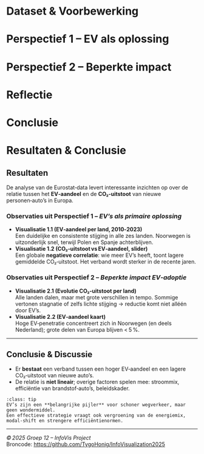 # Dataset & Voorbewerking
# Perspectief 1 – EV als oplossing
# Perspectief 2 – Beperkte impact
# Reflectie
# Conclusie

# Resultaten & Conclusie

## Resultaten

De analyse van de Eurostat‑data levert interessante inzichten op over de relatie tussen het **EV‑aandeel** en de **CO₂‑uitstoot** van nieuwe personen‑auto’s in Europa.

### Observaties uit Perspectief 1 – *EV’s als primaire oplossing*

* **Visualisatie 1.1 (EV‑aandeel per land, 2010‑2023)**  
  Een duidelijke en consistente stijging in alle zes landen. Noorwegen is uitzonderlijk snel, terwijl Polen en Spanje achterblijven.  
* **Visualisatie 1.2 (CO₂‑uitstoot vs EV‑aandeel, slider)**  
  Een globale **negatieve correlatie**: wie meer EV’s heeft, toont lagere gemiddelde CO₂‑uitstoot. Het verband wordt sterker in de recente jaren.

### Observaties uit Perspectief 2 – *Beperkte impact EV‑adoptie*

* **Visualisatie 2.1 (Evolutie CO₂‑uitstoot per land)**  
  Alle landen dalen, maar met grote verschillen in tempo. Sommige vertonen stagnatie of zelfs lichte stijging → reductie komt niet alléén door EV’s.
* **Visualisatie 2.2 (EV‑aandeel kaart)**  
  Hoge EV‑penetratie concentreert zich in Noorwegen (en deels Nederland); grote delen van Europa blijven < 5 %.

---

## Conclusie & Discussie

* Er **bestaat** een verband tussen een hoger EV‑aandeel en een lagere CO₂‑uitstoot van nieuwe auto’s.  
* De relatie is **niet lineair**; overige factoren spelen mee: stroommix, efficiëntie van brandstof‑auto’s, beleidskader.

```{admonition} Samenvattend
:class: tip
EV’s zijn een **belangrijke pijler** voor schoner wegverkeer, maar geen wondermiddel.  
Een effectieve strategie vraagt ook vergroening van de energiemix, modal‑shift en strengere efficiëntienormen.
```

---


*© 2025 Groep 12 – InfoVis Project*  
Broncode: <https://github.com/TygoHonig/InfoVisualization2025>
